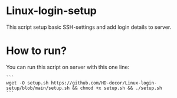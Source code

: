 # Linux-login-setup
This script setup basic SSH-settings and add login details to server. 


# How to run?
You can run this script on server with this one line:

````
```
wget -O setup.sh https://github.com/HD-decor/Linux-login-setup/blob/main/setup.sh && chmod +x setup.sh && ./setup.sh
```
````


